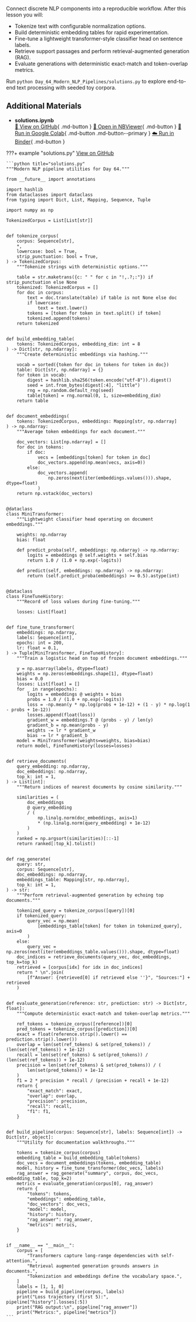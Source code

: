 Connect discrete NLP components into a reproducible workflow. After this lesson you will:

- Tokenize text with configurable normalization options.
- Build deterministic embedding tables for rapid experimentation.
- Fine-tune a lightweight transformer-style classifier head on sentence labels.
- Retrieve support passages and perform retrieval-augmented generation (RAG).
- Evaluate generations with deterministic exact-match and token-overlap metrics.

Run `python Day_64_Modern_NLP_Pipelines/solutions.py` to explore end-to-end text processing with seeded toy corpora.

## Additional Materials

- **solutions.ipynb**  
  [📁 View on GitHub](https://github.com/saint2706/Coding-For-MBA/blob/main/Day_64_Modern_NLP_Pipelines/solutions.ipynb){ .md-button } 
  [📓 Open in NBViewer](https://nbviewer.org/github/saint2706/Coding-For-MBA/blob/main/Day_64_Modern_NLP_Pipelines/solutions.ipynb){ .md-button } 
  [🚀 Run in Google Colab](https://colab.research.google.com/github/saint2706/Coding-For-MBA/blob/main/Day_64_Modern_NLP_Pipelines/solutions.ipynb){ .md-button .md-button--primary } 
  [☁️ Run in Binder](https://mybinder.org/v2/gh/saint2706/Coding-For-MBA/main?filepath=Day_64_Modern_NLP_Pipelines/solutions.ipynb){ .md-button }

???+ example "solutions.py"
    [View on GitHub](https://github.com/saint2706/Coding-For-MBA/blob/main/Day_64_Modern_NLP_Pipelines/solutions.py)

    ```python title="solutions.py"
    """Modern NLP pipeline utilities for Day 64."""

    from __future__ import annotations

    import hashlib
    from dataclasses import dataclass
    from typing import Dict, List, Mapping, Sequence, Tuple

    import numpy as np

    TokenizedCorpus = List[List[str]]


    def tokenize_corpus(
        corpus: Sequence[str],
        *,
        lowercase: bool = True,
        strip_punctuation: bool = True,
    ) -> TokenizedCorpus:
        """Tokenize strings with deterministic options."""

        table = str.maketrans({c: " " for c in "!,.?;:"}) if strip_punctuation else None
        tokenized: TokenizedCorpus = []
        for doc in corpus:
            text = doc.translate(table) if table is not None else doc
            if lowercase:
                text = text.lower()
            tokens = [token for token in text.split() if token]
            tokenized.append(tokens)
        return tokenized


    def build_embedding_table(
        tokens: TokenizedCorpus, embedding_dim: int = 8
    ) -> Dict[str, np.ndarray]:
        """Create deterministic embeddings via hashing."""

        vocab = sorted({token for doc in tokens for token in doc})
        table: Dict[str, np.ndarray] = {}
        for token in vocab:
            digest = hashlib.sha256(token.encode("utf-8")).digest()
            seed = int.from_bytes(digest[:4], "little")
            rng = np.random.default_rng(seed)
            table[token] = rng.normal(0, 1, size=embedding_dim)
        return table


    def document_embeddings(
        tokens: TokenizedCorpus, embeddings: Mapping[str, np.ndarray]
    ) -> np.ndarray:
        """Average token embeddings for each document."""

        doc_vectors: List[np.ndarray] = []
        for doc in tokens:
            if doc:
                vecs = [embeddings[token] for token in doc]
                doc_vectors.append(np.mean(vecs, axis=0))
            else:
                doc_vectors.append(
                    np.zeros(next(iter(embeddings.values())).shape, dtype=float)
                )
        return np.vstack(doc_vectors)


    @dataclass
    class MiniTransformer:
        """Lightweight classifier head operating on document embeddings."""

        weights: np.ndarray
        bias: float

        def predict_proba(self, embeddings: np.ndarray) -> np.ndarray:
            logits = embeddings @ self.weights + self.bias
            return 1.0 / (1.0 + np.exp(-logits))

        def predict(self, embeddings: np.ndarray) -> np.ndarray:
            return (self.predict_proba(embeddings) >= 0.5).astype(int)


    @dataclass
    class FineTuneHistory:
        """Record of loss values during fine-tuning."""

        losses: List[float]


    def fine_tune_transformer(
        embeddings: np.ndarray,
        labels: Sequence[int],
        epochs: int = 200,
        lr: float = 0.1,
    ) -> Tuple[MiniTransformer, FineTuneHistory]:
        """Train a logistic head on top of frozen document embeddings."""

        y = np.asarray(labels, dtype=float)
        weights = np.zeros(embeddings.shape[1], dtype=float)
        bias = 0.0
        losses: List[float] = []
        for _ in range(epochs):
            logits = embeddings @ weights + bias
            probs = 1.0 / (1.0 + np.exp(-logits))
            loss = -np.mean(y * np.log(probs + 1e-12) + (1 - y) * np.log(1 - probs + 1e-12))
            losses.append(float(loss))
            gradient_w = embeddings.T @ (probs - y) / len(y)
            gradient_b = np.mean(probs - y)
            weights -= lr * gradient_w
            bias -= lr * gradient_b
        model = MiniTransformer(weights=weights, bias=bias)
        return model, FineTuneHistory(losses=losses)


    def retrieve_documents(
        query_embedding: np.ndarray,
        doc_embeddings: np.ndarray,
        top_k: int = 1,
    ) -> List[int]:
        """Return indices of nearest documents by cosine similarity."""

        similarities = (
            doc_embeddings
            @ query_embedding
            / (
                np.linalg.norm(doc_embeddings, axis=1)
                * (np.linalg.norm(query_embedding) + 1e-12)
            )
        )
        ranked = np.argsort(similarities)[::-1]
        return ranked[:top_k].tolist()


    def rag_generate(
        query: str,
        corpus: Sequence[str],
        doc_embeddings: np.ndarray,
        embeddings_table: Mapping[str, np.ndarray],
        top_k: int = 1,
    ) -> str:
        """Perform retrieval-augmented generation by echoing top documents."""

        tokenized_query = tokenize_corpus([query])[0]
        if tokenized_query:
            query_vec = np.mean(
                [embeddings_table[token] for token in tokenized_query], axis=0
            )
        else:
            query_vec = np.zeros(next(iter(embeddings_table.values())).shape, dtype=float)
        doc_indices = retrieve_documents(query_vec, doc_embeddings, top_k=top_k)
        retrieved = [corpus[idx] for idx in doc_indices]
        return " \n".join(
            [f"Answer: {retrieved[0] if retrieved else ''}", "Sources:"] + retrieved
        )


    def evaluate_generation(reference: str, prediction: str) -> Dict[str, float]:
        """Compute deterministic exact-match and token-overlap metrics."""

        ref_tokens = tokenize_corpus([reference])[0]
        pred_tokens = tokenize_corpus([prediction])[0]
        exact = float(reference.strip().lower() == prediction.strip().lower())
        overlap = len(set(ref_tokens) & set(pred_tokens)) / (len(set(ref_tokens)) + 1e-12)
        recall = len(set(ref_tokens) & set(pred_tokens)) / (len(set(ref_tokens)) + 1e-12)
        precision = len(set(ref_tokens) & set(pred_tokens)) / (
            len(set(pred_tokens)) + 1e-12
        )
        f1 = 2 * precision * recall / (precision + recall + 1e-12)
        return {
            "exact_match": exact,
            "overlap": overlap,
            "precision": precision,
            "recall": recall,
            "f1": f1,
        }


    def build_pipeline(corpus: Sequence[str], labels: Sequence[int]) -> Dict[str, object]:
        """Utility for documentation walkthroughs."""

        tokens = tokenize_corpus(corpus)
        embedding_table = build_embedding_table(tokens)
        doc_vecs = document_embeddings(tokens, embedding_table)
        model, history = fine_tune_transformer(doc_vecs, labels)
        rag_answer = rag_generate("summary", corpus, doc_vecs, embedding_table, top_k=2)
        metrics = evaluate_generation(corpus[0], rag_answer)
        return {
            "tokens": tokens,
            "embeddings": embedding_table,
            "doc_vectors": doc_vecs,
            "model": model,
            "history": history,
            "rag_answer": rag_answer,
            "metrics": metrics,
        }


    if __name__ == "__main__":
        corpus = [
            "Transformers capture long-range dependencies with self-attention.",
            "Retrieval augmented generation grounds answers in documents.",
            "Tokenization and embeddings define the vocabulary space.",
        ]
        labels = [1, 1, 0]
        pipeline = build_pipeline(corpus, labels)
        print("Loss trajectory (first 5):", pipeline["history"].losses[:5])
        print("RAG output:\n", pipeline["rag_answer"])
        print("Metrics:", pipeline["metrics"])
    ```
